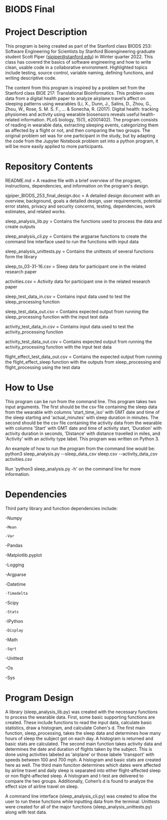 # BIODS Final
# Project Description
This program is being created as part of the Stanford class BIODS 253: Software Engineering for Scientists by Stanford Bioengineering graduate student Scott Piper (sjpiper@stanford.edu) in Winter quarter 2022. This class has covered the basics of software engineering and how to write clean, usable code in a collaborative environment. Highlighted topics include testing, source control, variable naming, defining functions, and writing descriptive code.

The content from this program is inspired by a problem set from the Stanford class BIOE 217: Translational Bioinformatics. This problem uses data from a digital health paper to analyze airplane travel’s affect on sleeping patterns using wearables (Li, X., Dunn, J., Salins, D., Zhou, G., Zhou, W., Rose, S. M. S. F., ... & Sonecha, R. (2017). Digital health: tracking physiomes and activity using wearable biosensors reveals useful health-related information. PLoS biology, 15(1), e2001402). The program consists of reading in wearable data, extracting sleeping events, categorizing them as affected by a flight or not, and then comparing the two groups. The original problem set was for one participant in the study, but by adapting the code from the Jupyter Notebook problem set into a python program, it will be more easily applied to more participants.

# Repository Contents
README.md = A readme file with a brief overview of the program, instructions, dependencies, and information on the program's design.

sjpiper_BIODS_253_final_design.doc = A detailed design document with an overview, background, goals a detailed design, user requirements, potential error states, privacy and security concerns, testing, dependencies, work estimates, and related works.

sleep_analysis_lib.py = Contains the functions used to process the data and create outputs

sleep_analysis_cli.py = Contains the argparse functions to create the command line interface used to run the functions with input data

sleep_analysis_unittests.py = Contains the unittests of several functions form the library

sleep_to_03-31-16.csv = Sleep data for participant one in the related research paper

activities.csv = Activity data for participant one in the related research paper

sleep_test_data_in.csv = Contains input data used to test the sleep_processing function

sleep_test_data_out.csv = Contains expected output from running the sleep_processing function with the input test data

activity_test_data_in.csv = Contains input data used to test the activity_processing function

activity_test_data_out.csv = Contains expected output from running the activity_processing function with the input test data

flight_effect_test_data_out.csv = Contains the expected output from running the flight_effect_sleep function with the outputs from sleep_processing and flight_processing using the test data

# How to Use
This program can be run from the command line. This program takes two input arguments. The first should be the csv file containing the sleep data from the wearable with columns 'start_time_iso' with GMT date and time of the sleep starting and 'actual_minutes' with sleep duration in minutes. The second should be the csv file containing the activity data from the wearable with columns 'Start' with GMT date and time of activity start, 'Duration' with activity duration in seconds, 'Distance' with distance travelled in miles, and 'Activity' with an activity type label. This program was written on Python 3.

An example of how to run the program from the command line would be: python3 sleep_analysis.py --sleep_data_csv sleep.csv --activity_data_csv activities.csv

Run 'python3 sleep_analysis.py -h' on the command line for more information.

# Dependencies
Third party library and function dependencies include:

-Numpy 

    -Mean
  
    -Var
  
-Pandas 

-Matplotlib.pyplot

-Logging

-Argparse 

-Datetime 

    -Timedelta 
  
-Scipy 

    -Stats 
  
-IPython

    -Display 
  
-Math 

    -Sqrt

-Unittest

-Os

-Sys

# Program Design
A library (sleep_analysis_lib.py) was created with the necessary functions to process the wearable data. First, some basic supporting functions are created. These include functions to read the input data, calculate basic statistics, draw a histogram, and calculate Cohen's d. The first main function, sleep_processing, takes the sleep data and determines how many hours of sleep the subject got on each day. A histogram is returned and basic stats are calculated. The second main function takes activity data and determines the date and duration of flights taken by the subject. This is done using activities labeled as ‘airplane’ or those labele 'transport' with speeds between 100 and 700 mph. A histogram and basic stats are created here as well. The third main funciton determines which dates were affected by airline travel and daily sleep is separated into either flight-affected sleep or non flight-affected sleep. A histogram and t-test are delivered to compare the two groups. Additionally, Cohen’s d is found to analyze the effect size of airline travel on sleep.

A command line interface (sleep_analysis_cli.py) was created to allow the user to run these functions while inputting data from the terminal. Unittests were created for all of the major functions (sleep_analysis_unittests.py) along with test data.
